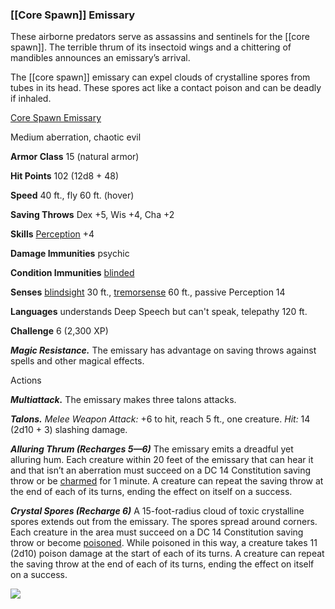 ### [[Core Spawn]] Emissary

These airborne predators serve as assassins and sentinels for the [[core spawn]]. The terrible thrum of its insectoid wings and a chittering of mandibles announces an emissary’s arrival.

The [[core spawn]] emissary can expel clouds of crystalline spores from tubes in its head. These spores act like a contact poison and can be deadly if inhaled.

[Core Spawn Emissary](https://www.dndbeyond.com/monsters/core-spawn-emissary)

Medium aberration, chaotic evil

**Armor Class** 15 (natural armor)

**Hit Points** 102 (12d8 + 48)

**Speed** 40 ft., fly 60 ft. (hover)

**Saving Throws** Dex +5, Wis +4, Cha +2

**Skills** [Perception](https://www.dndbeyond.com/compendium/rules/basic-rules/using-ability-scores#Perception) +4

**Damage Immunities** psychic

**Condition Immunities** [blinded](https://www.dndbeyond.com/compendium/rules/basic-rules/appendix-a-conditions#Blinded)

**Senses** [blindsight](https://www.dndbeyond.com/compendium/rules/basic-rules/monsters#Blindsight) 30 ft., [tremorsense](https://www.dndbeyond.com/compendium/rules/basic-rules/monsters#Tremorsense) 60 ft., passive Perception 14

**Languages** understands Deep Speech but can't speak, telepathy 120 ft.

**Challenge** 6 (2,300 XP)

_**Magic Resistance.**_ The emissary has advantage on saving throws against spells and other magical effects.

Actions

_**Multiattack.**_ The emissary makes three talons attacks.

_**Talons.** Melee Weapon Attack:_ +6 to hit, reach 5 ft., one creature. _Hit:_ 14 (2d10 + 3) slashing damage.

_**Alluring Thrum (Recharges 5—6)**_ The emissary emits a dreadful yet alluring hum. Each creature within 20 feet of the emissary that can hear it and that isn’t an aberration must succeed on a DC 14 Constitution saving throw or be [charmed](https://www.dndbeyond.com/compendium/rules/basic-rules/appendix-a-conditions#Charmed) for 1 minute. A creature can repeat the saving throw at the end of each of its turns, ending the effect on itself on a success.

_**Crystal Spores (Recharge 6)**_ A 15-foot-radius cloud of toxic crystalline spores extends out from the emissary. The spores spread around corners. Each creature in the area must succeed on a DC 14 Constitution saving throw or become [poisoned](https://www.dndbeyond.com/compendium/rules/basic-rules/appendix-a-conditions#Poisoned). While poisoned in this way, a creature takes 11 (2d10) poison damage at the start of each of its turns. A creature can repeat the saving throw at the end of each of its turns, ending the effect on itself on a success.

[![](https://media-waterdeep.cursecdn.com/avatars/thumbnails/9170/12/350/490/637199798860553665.png)](https://media-waterdeep.cursecdn.com/avatars/9170/12/637199798860553665.png)